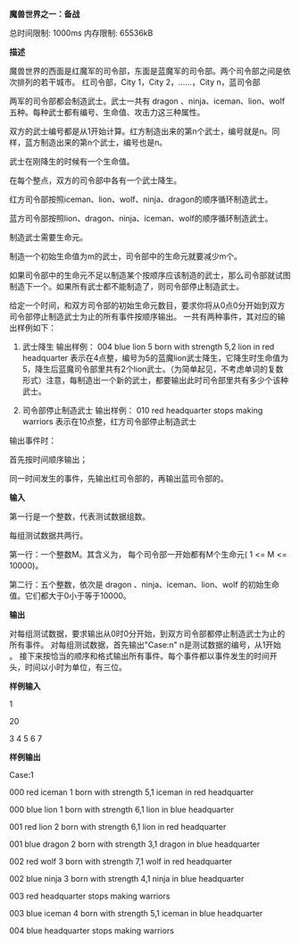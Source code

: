 **魔兽世界之一：备战**

总时间限制: 1000ms  内存限制: 65536kB

**描述**

魔兽世界的西面是红魔军的司令部，东面是蓝魔军的司令部。两个司令部之间是依次排列的若干城市。
红司令部，City 1，City 2，……，City n，蓝司令部

两军的司令部都会制造武士。武士一共有 dragon 、ninja、iceman、lion、wolf 五种。每种武士都有编号、生命值、攻击力这三种属性。

双方的武士编号都是从1开始计算。红方制造出来的第n个武士，编号就是n。同样，蓝方制造出来的第n个武士，编号也是n。

武士在刚降生的时候有一个生命值。

在每个整点，双方的司令部中各有一个武士降生。

红方司令部按照iceman、lion、wolf、ninja、dragon的顺序循环制造武士。

蓝方司令部按照lion、dragon、ninja、iceman、wolf的顺序循环制造武士。

制造武士需要生命元。

制造一个初始生命值为m的武士，司令部中的生命元就要减少m个。

如果司令部中的生命元不足以制造某个按顺序应该制造的武士，那么司令部就试图制造下一个。如果所有武士都不能制造了，则司令部停止制造武士。

给定一个时间，和双方司令部的初始生命元数目，要求你将从0点0分开始到双方司令部停止制造武士为止的所有事件按顺序输出。
 一共有两种事件，其对应的输出样例如下：

1. 武士降生
   输出样例： 004 blue lion 5 born with strength 5,2 lion in red headquarter
   表示在4点整，编号为5的蓝魔lion武士降生，它降生时生命值为5，降生后蓝魔司令部里共有2个lion武士。（为简单起见，不考虑单词的复数形式）注意，每制造出一个新的武士，都要输出此时司令部里共有多少个该种武士。

2.  司令部停止制造武士
   输出样例： 010 red headquarter stops making warriors
   表示在10点整，红方司令部停止制造武士

   输出事件时：

   首先按时间顺序输出；

   同一时间发生的事件，先输出红司令部的，再输出蓝司令部的。 

**输入**

第一行是一个整数，代表测试数据组数。

每组测试数据共两行。

第一行：一个整数M。其含义为， 每个司令部一开始都有M个生命元( 1 <= M <= 10000)。

第二行：五个整数，依次是 dragon 、ninja、iceman、lion、wolf 的初始生命值。它们都大于0小于等于10000。

**输出**

对每组测试数据，要求输出从0时0分开始，到双方司令部都停止制造武士为止的所有事件。
对每组测试数据，首先输出"Case:n" n是测试数据的编号，从1开始 。
接下来按恰当的顺序和格式输出所有事件。每个事件都以事件发生的时间开头，时间以小时为单位，有三位。

**样例输入**

1

20

3 4 5 6 7

**样例输出**

Case:1

000 red iceman 1 born with strength 5,1 iceman in red headquarter

000 blue lion 1 born with strength 6,1 lion in blue headquarter

001 red lion 2 born with strength 6,1 lion in red headquarter

001 blue dragon 2 born with strength 3,1 dragon in blue headquarter

002 red wolf 3 born with strength 7,1 wolf in red headquarter

002 blue ninja 3 born with strength 4,1 ninja in blue headquarter

003 red headquarter stops making warriors

003 blue iceman 4 born with strength 5,1 iceman in blue headquarter

004 blue headquarter stops making warriors

 
